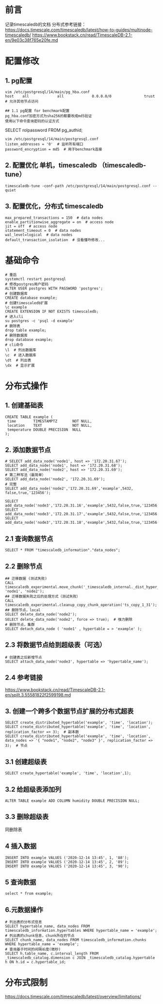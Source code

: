# 前言
记录timescaledb的文档
分布式参考链接：
https://docs.timescale.com/timescaledb/latest/how-to-guides/multinode-timescaledb/
https://www.bookstack.cn/read/TimescaleDB-2.1-en/9e03c38f765e20fe.md

# 配置修改
## 1. pg配置
```
vim /etc/postgresql/14/main/pg_hba.conf 
host    all             all             0.0.0.0/0               trust  # 允许其他节点访问

## 1.1 pg配置 for benchmark配置
pg_hba.conf加密方式为sha256的都要改成md5验证
使用以下命令查询密码的认证方式
```   
SELECT rolpassword FROM pg_authid;
```
vim /etc/postgresql/14/main/postgresql.conf 
listen_addresses = '0'  # 监听所有端口
password_encryption = md5  # 用于benchmark连接
```
## 2. 配置优化 单机，timescaledb （timescaledb-tune）
```
timescaledb-tune -conf-path /etc/postgresql/14/main/postgresql.conf --quiet 
```
## 3. 配置优化，分布式 timescaledb
```
max_prepared_transactions = 150  # data nodes
enable_partitionwise_aggregate = on  # access node
jit = off  # access node
statement_timeout = 0  # data nodes
wal_level=logical  # data nodes
default_transaction_isolation  # 没看懂咋修改...
```
# 基础命令
```
# 重启
systemctl restart postgresql
# 修改postgres用户密码
ALTER USER postgres WITH PASSWORD 'postgres';
# 创建数据库
CREATE database example;
# 创建timescaledb扩展
\c example
CREATE EXTENSION IF NOT EXISTS timescaledb;
# 进入cli
su postgres -c 'psql -d example'
# 删除表
drop table example;
# 删除数据库
drop database example;
# cli命令
\l  # 列出数据库
\c  # 进入数据库
\dt  # 列出表
\dx  # 显示扩展
```

# 分布式操作
## 1. 创建基础表
```
CREATE TABLE example (
 time        TIMESTAMPTZ       NOT NULL,
 location    TEXT              NOT NULL,
 temperature DOUBLE PRECISION  NULL
);
```
## 2. 添加数据节点
```
# SELECT add_data_node('node1', host => '172.20.31.67');
SELECT add_data_node('node1', host => '172.20.31.68');
SELECT add_data_node('node2', host => '172.20.31.69');
# 第二种写法（最简单）
SELECT add_data_node('node2', '172.20.31.69');
# 完整
SELECT add_data_node('node2','172.20.31.69','example',5432,	false,true,'123456');

SELECT add_data_node('node3','172.20.31.16','example',5432,false,true,'123456');
SELECT add_data_node('node3','172.20.31.17','example',5432,false,true,'123456');
SELECT add_data_node('node3','172.20.31.18','example',5432,false,true,'123456');
```
## 2.1 查询数据节点
```
SELECT * FROM "timescaledb_information"."data_nodes";
```
## 2.2 删除节点
```
## 迁移数据 (测试失败)
CALL timescaledb_experimental.move_chunk('_timescaledb_internal._dist_hyper_1_1_chunk', 'node1', 'node2');
## 迁移数据失败之后的处理方式（测试失败）
CALL timescaledb_experimental.cleanup_copy_chunk_operation('ts_copy_1_31');
## 删除节点，local
SELECT delete_data_node('node2');
SELECT delete_data_node('node2', force => true);  # 强力删除
# 删除节点，集群
SELECT detach_data_node ( 'node1' , hypertable = > 'example' ); 
```
## 2.3 将数据节点给到超级表（可选）
```
# 创建表之后新增节点
SELECT attach_data_node('node3', hypertable => 'hypertable_name');
```
## 2.4 参考链接
https://www.bookstack.cn/read/TimescaleDB-2.1-en/spilt.3.55581822f2599198.md
## 3. 创建一个跨多个数据节点扩展的分布式超表
```
SELECT create_distributed_hypertable('example', 'time', 'location');
SELECT create_distributed_hypertable('example', 'time', 'location', replication_factor => 3);  # 副本数
SELECT create_distributed_hypertable('example', 'time', 'location', data_nodes => '{ "node1", "node2", "node3" }', replication_factor => 3);  # 节点
```
## 3.1 创建超级表
```
SELECT create_hypertable('example', 'time', 'location',1);
```
## 3.2 给超级表添加列
```
ALTER TABLE example ADD COLUMN humidity DOUBLE PRECISION NULL;
```
## 3.3 删除超级表
同删除表

## 4 插入数据
```
INSERT INTO example VALUES ('2020-12-14 13:45', 1, '88');
INSERT INTO example VALUES ('2020-12-14 13:45', 2, '89');
INSERT INTO example VALUES ('2020-12-14 13:45', 3, '90');
```

## 5 查询数据
```
select * from example;
```

## 6.元数据操作
```
# 列出表的分布式信息
SELECT hypertable_name, data_nodes FROM timescaledb_information.hypertables WHERE hypertable_name = 'example';
# 列出表的chunk信息，chunk所在的节点
SELECT chunk_name, data_nodes FROM timescaledb_information.chunks WHERE hypertable_name = 'example';
# 查询基于时间的间隔长度(微秒)
SELECT h.table_name, c.interval_length FROM _timescaledb_catalog.dimension c JOIN _timescaledb_catalog.hypertable h ON h.id = c.hypertable_id;
```

# 分布式限制
https://docs.timescale.com/timescaledb/latest/overview/limitations/



